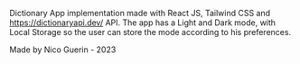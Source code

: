 Dictionary App implementation made with React JS, Tailwind CSS and https://dictionaryapi.dev/ API. The app has a Light and Dark mode, with Local Storage so the user can store the mode according to his preferences.

Made by Nico Guerin - 2023